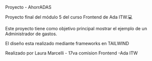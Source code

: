 Proyecto - AhorrADAS


Proyecto final del módulo 5 del curso Frontend de Ada ITW.💻


Este proyecto tiene como objetivo principal mostrar el ejemplo de un Administrador de gastos.

El diseño esta realizado mediante frameworks en TAILWIND 

Realizado por Laura Marcelli - 17va comision Frontend -Ada ITW
